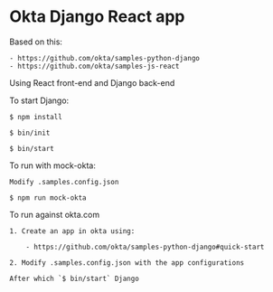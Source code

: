# Okta Django React app

Based on this:

    - https://github.com/okta/samples-python-django
    - https://github.com/okta/samples-js-react

Using React front-end and Django back-end

To start Django:

    $ npm install
    
    $ bin/init

    $ bin/start


To run with mock-okta:

    Modify .samples.config.json

    $ npm run mock-okta

To run against okta.com

    1. Create an app in okta using:

        - https://github.com/okta/samples-python-django#quick-start

    2. Modify .samples.config.json with the app configurations

    After which `$ bin/start` Django
